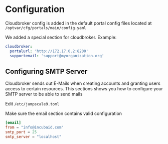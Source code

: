 # Configuration

Cloudbroker config is added in the default portal config files located at `/optvar/cfg/portals/main/config.yaml`

We added a special section for cloudbroker.
Example:
```yaml
cloudbroker:
  portalurl: 'http://172.17.0.2:8200'
  supportemail: 'support@myorganization.org'
```

## Configuring SMTP Server

Cloudbroker sends out E-Mails when creating accounts and granting users access to certain resources.
This sections shows you how to configure your SMTP server to be able to send mails

Edit `/etc/jumpscale9.toml`

Make sure the email section contains valid configuration

```toml
[email]
from = "info@incubaid.com"
smtp_port = 25
smtp_server = "localhost"
```
